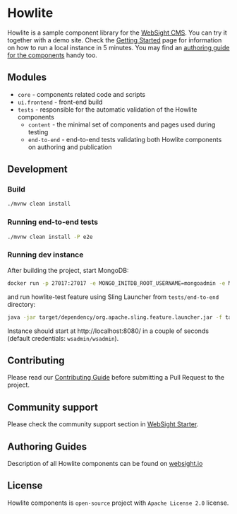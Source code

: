 # Howlite

Howlite is a sample component library for the [WebSight CMS](https://www.websight.io/). You can try it together with a demo site. Check the [Getting Started](https://www.websight.io/getting-started/) page for information on how to run a local instance in 5 minutes. You may find an [authoring guide for the components](https://www.websight.io/guides/authoring/howlite/) handy too.

## Modules
- `core` - components related code and scripts
- `ui.frontend` - front-end build
- `tests` - responsible for the automatic validation of the Howlite components
    - `content` - the minimal set of components and pages used during testing
    - `end-to-end` - end-to-end tests validating both Howlite components on authoring and publication

## Development


### Build

```bash
./mvnw clean install
```

### Running end-to-end tests

```bash
./mvnw clean install -P e2e
```

### Running dev instance
After building the project, start MongoDB:

```bash
docker run -p 27017:27017 -e MONGO_INITDB_ROOT_USERNAME=mongoadmin -e MONGO_INITDB_ROOT_PASSWORD=mongoadmin mongo:4.4.6
```


and run howlite-test feature using Sling Launcher from `tests/end-to-end` directory:

```bash
java -jar target/dependency/org.apache.sling.feature.launcher.jar -f target/slingfeature-tmp/feature-howlite-tests.json
```

Instance should start at http://localhost:8080/ in a couple of seconds (default credentials: `wsadmin/wsadmin`).

## Contributing
Please read our [Contributing Guide](./CONTRIBUTING.md) before submitting a Pull Request to the project.

## Community support
Please check the community support section in [WebSight Starter](https://github.com/websight-io/starter).

## Authoring Guides
Description of all Howlite components can be found on [websight.io](https://www.websight.io/guides/authoring/howlite/)

## License
Howlite components is `open-source` project with `Apache License 2.0` license.
